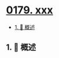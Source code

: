 # [0179. xxx](https://github.com/Tdahuyou/TNotes.leetcode/tree/main/notes/0179.%20xxx)

<!-- region:toc -->

- [1. 📝 概述](#1--概述)

<!-- endregion:toc -->

## 1. 📝 概述
